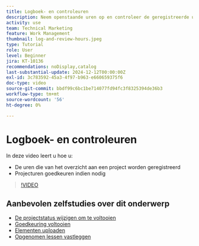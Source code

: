 ```yaml
---
title: Logboek- en controleuren
description: Neem openstaande uren op en controleer de geregistreerde uren voordat u een project sluit.
activity: use
team: Technical Marketing
feature: Work Management
thumbnail: log-and-review-hours.jpeg
type: Tutorial
role: User
level: Beginner
jira: KT-10136
recommendations: noDisplay,catalog
last-substantial-update: 2024-12-12T00:00:00Z
exl-id: 3c783592-45a3-4f97-b963-e660659375f6
doc-type: video
source-git-commit: bbdf99c6bc1be714077fd94fc3f8325394de36b3
workflow-type: tm+mt
source-wordcount: '56'
ht-degree: 0%

---
```


# Logboek- en controleuren

In deze video leert u hoe u:

* De uren die van het overzicht aan een project worden geregistreerd
* Projecturen goedkeuren indien nodig

>[!VIDEO](https://video.tv.adobe.com/v/3441075/?quality=12&learn=on&enablevpops=1&captions=dut)

## Aanbevolen zelfstudies over dit onderwerp

* [De projectstatus wijzigen om te voltooien](/help/manage-work/projects/change-the-project-status.md)
* [Goedkeuring voltooien](/help/manage-work/close-a-project/complete-approvals.md)
* [Elementen uploaden](/help/manage-work/close-a-project/upload-assets.md)
* [Opgenomen lessen vastleggen](/help/manage-work/close-a-project/lessons-learned-from-closing-a-project.md)
